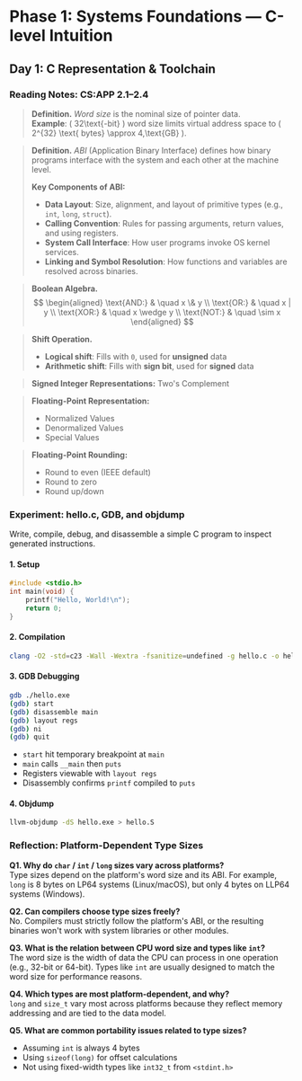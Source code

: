 # Phase 1: Systems Foundations — C-level Intuition

## Day 1: C Representation & Toolchain

### Reading Notes: CS:APP 2.1–2.4

> **Definition.** *Word size* is the nominal size of pointer data.  
> **Example**: \( 32\text{-bit} \) word size limits virtual address space to \( 2^{32} \text{ bytes} \approx 4\,\text{GB} \).

> **Definition.** *ABI* (Application Binary Interface) defines how binary programs interface with the system and each other at the machine level.
> 
> **Key Components of ABI:**
> - **Data Layout**: Size, alignment, and layout of primitive types (e.g., `int`, `long`, `struct`).
> - **Calling Convention**: Rules for passing arguments, return values, and using registers.
> - **System Call Interface**: How user programs invoke OS kernel services.
> - **Linking and Symbol Resolution**: How functions and variables are resolved across binaries.

> **Boolean Algebra.**
> $$
> \begin{aligned}
> \text{AND:} & \quad x \& y \\
> \text{OR:} & \quad x | y \\
> \text{XOR:} & \quad x \wedge y \\
> \text{NOT:} & \quad \sim x
> \end{aligned}
> $$

> **Shift Operation.**
>  - **Logical shift**: Fills with `0`, used for **unsigned** data
>  - **Arithmetic shift**: Fills with **sign bit**, used for **signed** data

> **Signed Integer Representations:** Two's Complement

> **Floating-Point Representation:**
> - Normalized Values
> - Denormalized Values
> - Special Values

> **Floating-Point Rounding:**
> - Round to even (IEEE default)
> - Round to zero
> - Round up/down

### Experiment: hello.c, GDB, and objdump

Write, compile, debug, and disassemble a simple C program to inspect generated instructions.

#### 1. Setup

```c
#include <stdio.h>
int main(void) {
    printf("Hello, World!\n");
    return 0;
}
```

#### 2. Compilation

```bash
clang -O2 -std=c23 -Wall -Wextra -fsanitize=undefined -g hello.c -o hello.exe
```

#### 3. GDB Debugging

```bash
gdb ./hello.exe
(gdb) start
(gdb) disassemble main
(gdb) layout regs
(gdb) ni
(gdb) quit
```

- `start` hit temporary breakpoint at `main`
- `main` calls `__main` then `puts`
- Registers viewable with `layout regs`
- Disassembly confirms `printf` compiled to `puts`

#### 4. Objdump

```bash
llvm-objdump -dS hello.exe > hello.S
```

### Reflection: Platform-Dependent Type Sizes

**Q1. Why do `char` / `int` / `long` sizes vary across platforms?**  
Type sizes depend on the platform's word size and its ABI. For example, `long` is 8 bytes on LP64 systems (Linux/macOS), but only 4 bytes on LLP64 systems (Windows).

**Q2. Can compilers choose type sizes freely?**  
No. Compilers must strictly follow the platform's ABI, or the resulting binaries won't work with system libraries or other modules.

**Q3. What is the relation between CPU word size and types like `int`?**  
The word size is the width of data the CPU can process in one operation (e.g., 32-bit or 64-bit). Types like `int` are usually designed to match the word size for performance reasons.

**Q4. Which types are most platform-dependent, and why?**  
`long` and `size_t` vary most across platforms because they reflect memory addressing and are tied to the data model.

**Q5. What are common portability issues related to type sizes?**  
- Assuming `int` is always 4 bytes  
- Using `sizeof(long)` for offset calculations  
- Not using fixed-width types like `int32_t` from `<stdint.h>`  